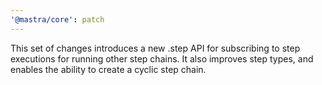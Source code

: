 ```yaml
---
'@mastra/core': patch
---
```


This set of changes introduces a new .step API for subscribing to step executions for running other step chains. It also improves step types, and enables the ability to create a cyclic step chain.
